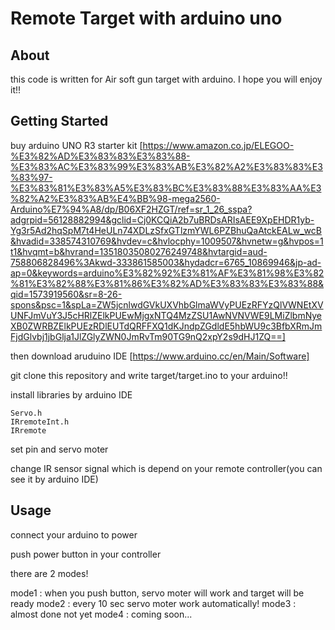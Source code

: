 # Remote Target with arduino uno 

## About
this code is written for Air soft gun target with arduino.
I hope you will enjoy it!!


## Getting Started
buy arduino UNO R3 starter kit
[https://www.amazon.co.jp/ELEGOO-%E3%82%AD%E3%83%83%E3%83%88-%E3%83%AC%E3%83%99%E3%83%AB%E3%82%A2%E3%83%83%E3%83%97-%E3%83%81%E3%83%A5%E3%83%BC%E3%83%88%E3%83%AA%E3%82%A2%E3%83%AB%E4%BB%98-mega2560-Arduino%E7%94%A8/dp/B06XF2HZGT/ref=sr_1_26_sspa?adgrpid=56128882994&gclid=Cj0KCQiA2b7uBRDsARIsAEE9XpEHDR1yb-Yg3r5Ad2hqSpM7t4HeULn74XDLzSfxGTlzmYWL6PZBhuQaAtckEALw_wcB&hvadid=338574310769&hvdev=c&hvlocphy=1009507&hvnetw=g&hvpos=1t1&hvqmt=b&hvrand=13518035080276249748&hvtargid=aud-758806828496%3Akwd-333861585003&hydadcr=6765_10869946&jp-ad-ap=0&keywords=arduino%E3%82%92%E3%81%AF%E3%81%98%E3%82%81%E3%82%88%E3%81%86%E3%82%AD%E3%83%83%E3%83%88&qid=1573919560&sr=8-26-spons&psc=1&spLa=ZW5jcnlwdGVkUXVhbGlmaWVyPUEzRFYzQlVWNEtXVUNFJmVuY3J5cHRlZElkPUEwMjgxNTQ4MzZSU1AwNVNVWE9LMiZlbmNyeXB0ZWRBZElkPUEzRDlEUTdQRFFXQ1dKJndpZGdldE5hbWU9c3BfbXRmJmFjdGlvbj1jbGlja1JlZGlyZWN0JmRvTm90TG9nQ2xpY2s9dHJ1ZQ==]

then download aruduino IDE
[https://www.arduino.cc/en/Main/Software]

git clone this repository and write target/target.ino to your arduino!!

install libraries by arduino IDE
```
Servo.h
IRremoteInt.h
IRremote
```
set pin and servo moter

change IR sensor signal which is depend on your remote controller(you can see it by arduino IDE)

## Usage
connect your arduino to power

push power button in your controller 


there are 2 modes!

mode1 : when you push button, servo moter will work and target will be ready 
mode2 : every 10 sec servo moter work automatically!
mode3 : almost done not yet
mode4 : coming soon...
